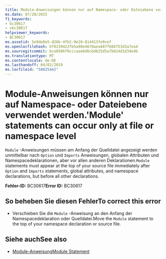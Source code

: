 ```yaml
---
title: Module-Anweisungen können nur auf Namespace- oder Dateiebene verwendet werden.
ms.date: 07/20/2015
f1_keywords:
- bc30617
- vbc30617
helpviewer_keywords:
- BC30617
ms.assetid: 5e9de8e5-d26b-4fb2-9e28-814413fe9cef
ms.openlocfilehash: bf0239422fb5a98e4670aea407f684753d3a7ea4
ms.sourcegitcommit: bce0586f0cccaae6d6cbd625d5a7b824d1d3de4b
ms.translationtype: MT
ms.contentlocale: de-DE
ms.lasthandoff: 04/02/2019
ms.locfileid: "58825442"
---
```

# <a name="module-statements-can-occur-only-at-file-or-namespace-level"></a><span data-ttu-id="620ae-102">Module-Anweisungen können nur auf Namespace- oder Dateiebene verwendet werden.</span><span class="sxs-lookup"><span data-stu-id="620ae-102">'Module' statements can occur only at file or namespace level</span></span>
<span data-ttu-id="620ae-103">`Module` -Anweisungen müssen am Anfang der Quelldatei angezeigt werden unmittelbar nach `Option` und `Imports` Anweisungen, globalen Attributen und Namespacedeklarationen, aber vor allen anderen Deklarationen.</span><span class="sxs-lookup"><span data-stu-id="620ae-103">`Module` statements must appear at the top of your source file immediately after `Option` and `Imports` statements, global attributes, and namespace declarations, but before all other declarations.</span></span>  
  
 <span data-ttu-id="620ae-104">**Fehler-ID:** BC30617</span><span class="sxs-lookup"><span data-stu-id="620ae-104">**Error ID:** BC30617</span></span>  
  
## <a name="to-correct-this-error"></a><span data-ttu-id="620ae-105">So beheben Sie diesen Fehler</span><span class="sxs-lookup"><span data-stu-id="620ae-105">To correct this error</span></span>  
  
-   <span data-ttu-id="620ae-106">Verschieben Sie die `Module` -Anweisung an den Anfang der Namespacedeklaration oder Quelldatei.</span><span class="sxs-lookup"><span data-stu-id="620ae-106">Move the `Module` statement to the top of your namespace declaration or source file.</span></span>  
  
## <a name="see-also"></a><span data-ttu-id="620ae-107">Siehe auch</span><span class="sxs-lookup"><span data-stu-id="620ae-107">See also</span></span>

- [<span data-ttu-id="620ae-108">Module-Anweisung</span><span class="sxs-lookup"><span data-stu-id="620ae-108">Module Statement</span></span>](../../../visual-basic/language-reference/statements/module-statement.md)
